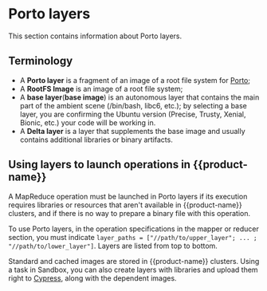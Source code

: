 # Porto layers

This section contains information about Porto layers.

## Terminology

- A **Porto layer** is a fragment of an image of a root file system for [Porto](https://github.com/yandex/porto);
- A **RootFS Image** is an image of a root file system;
- A **base layer**(**base image**) is an autonomous layer that contains the main part of the ambient scene (/bin/bash, libc6, etc.); by selecting a base layer, you are confirming the Ubuntu version (Precise, Trusty, Xenial, Bionic, etc.) your code will be working in.
- A **Delta layer** is a layer that supplements the base image and usually contains additional libraries or binary artifacts.

## Using layers to launch operations in {{product-name}}

A MapReduce operation must be launched in Porto layers if its execution requires libraries or resources that aren't available in {{product-name}} clusters, and if there is no way to prepare a binary file with this operation.

To use Porto layers, in the operation specifications in the mapper or reducer section, you must indicate  `layer_paths = ["//path/to/upper_layer"; ... ; "//path/to/lower_layer"]`. Layers are listed from top to bottom.

Standard and cached images are stored in {{product-name}} clusters. Using a task in Sandbox, you can also create layers with libraries and upload them right to [Cypress](../../../../user-guide/storage/cypress.md), along with the dependent images.
